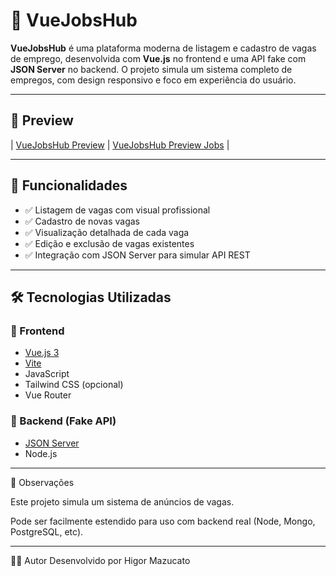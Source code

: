 # 💼 VueJobsHub

**VueJobsHub** é uma plataforma moderna de listagem e cadastro de vagas de emprego, desenvolvida com **Vue.js** no frontend e uma API fake com **JSON Server** no backend. O projeto simula um sistema completo de empregos, com design responsivo e foco em experiência do usuário.

---

## 📸 Preview

| [VueJobsHub Preview](./src/assets/Preview.png) |
[VueJobsHub Preview Jobs](./src/assets/Jobs.png) |

---

## 🚀 Funcionalidades

- ✅ Listagem de vagas com visual profissional
- ✅ Cadastro de novas vagas
- ✅ Visualização detalhada de cada vaga
- ✅ Edição e exclusão de vagas existentes
- ✅ Integração com JSON Server para simular API REST

---

## 🛠️ Tecnologias Utilizadas

### 🔷 Frontend
- [Vue.js 3](https://vuejs.org/)
- [Vite](https://vitejs.dev/)
- JavaScript
- Tailwind CSS (opcional)
- Vue Router

### 🔶 Backend (Fake API)
- [JSON Server](https://github.com/typicode/json-server)
- Node.js

---

📌 Observações

Este projeto simula um sistema de anúncios de vagas.

Pode ser facilmente estendido para uso com backend real (Node, Mongo, PostgreSQL, etc).

---

🙋‍♂️ Autor
Desenvolvido por Higor Mazucato
